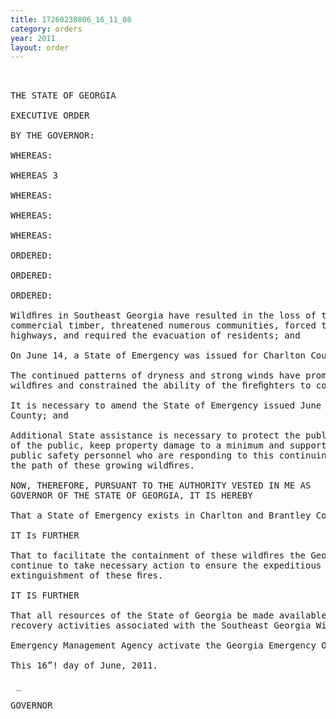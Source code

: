 ```yaml
---
title: 17260230806_16_11_08
category: orders
year: 2011
layout: order
---
```


<pre> 

THE STATE OF GEORGIA

EXECUTIVE ORDER

BY THE GOVERNOR:

WHEREAS:

WHEREAS 3

WHEREAS:

WHEREAS:

WHEREAS:

ORDERED:

ORDERED:

ORDERED:

Wildﬁres in Southeast Georgia have resulted in the loss of tens of thousands of acres of
commercial timber, threatened numerous communities, forced the closure of state
highways, and required the evacuation of residents; and

On June 14, a State of Emergency was issued for Charlton County; and

The continued patterns of dryness and strong winds have promoted the creation of new
wildﬁres and constrained the ability of the ﬁreﬁghters to contain the existing ﬁres; and

It is necessary to amend the State of Emergency issued June 14 to include Brantley
County; and

Additional State assistance is necessary to protect the public health, preserve the safety
of the public, keep property damage to a minimum and support the ﬁreﬁghters and
public safety personnel who are responding to this continuing threat to communities in
the path of these growing wildﬁres.

NOW, THEREFORE, PURSUANT TO THE AUTHORITY VESTED IN ME AS
GOVERNOR OF THE STATE OF GEORGIA, IT IS HEREBY

That a State of Emergency exists in Charlton and Brantley Counties.

IT Is FURTHER

That to facilitate the containment of these wildﬁres the Georgia Forestry Commission
continue to take necessary action to ensure the expeditious containment, control and
extinguishment of these ﬁres.

IT IS FURTHER

That all resources of the State of Georgia be made available to assist in the response and
recovery activities associated with the Southeast Georgia Wildﬁres and that the Georgia

Emergency Management Agency activate the Georgia Emergency Operations Plan.

This 16”! day of June, 2011.

 _

GOVERNOR

</pre>
